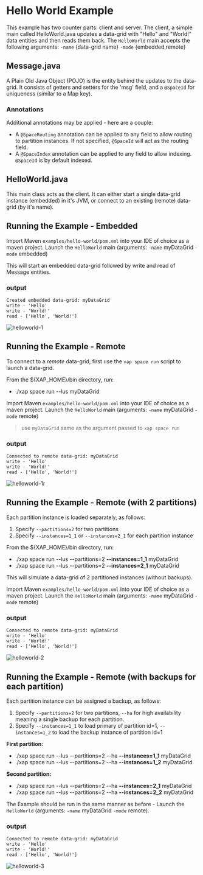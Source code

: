 # Hello World Example

This example has two counter parts: client and server. The client, a simple main called HelloWorld.java updates a data-grid with "Hello" and "World!" data entities and then reads them back. 
The `HelloWorld` main accepts the following arguments: `-name` {data-grid name} `-mode` {embedded,remote}

## Message.java

A Plain Old Java Object (POJO) is the entity behind the updates to the data-grid. 
It consists of getters and setters for the 'msg' field, and a `@SpaceId` for uniqueness (similar to a Map key).

### Annotations

Additional annotations may be applied - here are a couple:

- A `@SpaceRouting` annotation can be applied to any field to allow routing to partition instances. If not specified, `@SpaceId` will act as the routing field.
- A `@SpaceIndex` annotation can be applied to any field to allow indexing. `@SpaceId` is by default indexed.

## HelloWorld.java

This main class acts as the client. It can either start a single data-grid instance (embedded) in it's JVM, or connect to an existing (remote) data-grid (by it's name).

## Running the Example - Embedded
Import Maven `examples/hello-world/pom.xml` into your IDE of choice as a maven project.
Launch the `HelloWorld` main (arguments: `-name` myDataGrid `-mode` embedded)

This will start an embedded data-grid followed by write and read of Message entities.

### output
```
Created embedded data-grid: myDataGrid
write - 'Hello'
write - 'World!'
read - ['Hello', 'World!']
```

![helloworld-1](images/embedded.png)

## Running the Example - Remote

To connect to a *remote* data-grid, first use the `xap space run` script to launch a data-grid.

From the ${XAP_HOME}/bin directory, run:

-  ./xap space run --lus myDataGrid

Import Maven `examples/hello-world/pom.xml` into your IDE of choice as a maven project.
Launch the `HelloWorld` main (arguments: `-name` myDataGrid `-mode` remote)
> use `myDataGrid` same as the argument passed to `xap space run`

### output
```
Connected to remote data-grid: myDataGrid
write - 'Hello'
write - 'World!'
read - ['Hello', 'World!']
```

![helloworld-1r](images/remote.png)

## Running the Example - Remote (with 2 partitions)

Each partition instance is loaded separately, as follows:

1. Specify `--partitions=2` for two partitions
2. Specify `--instances=1_1` or `--instances=2_1` for each partition instance

From the ${XAP_HOME}/bin directory, run:

-  ./xap space run --lus --partitions=2 **--instances=1_1** myDataGrid
-  ./xap space run --lus --partitions=2 **--instances=2_1** myDataGrid

This will simulate a data-grid of 2 partitioned instances (without backups).

Import Maven `examples/hello-world/pom.xml` into your IDE of choice as a maven project.
Launch the `HelloWorld` main (arguments: `-name` myDataGrid `-mode` remote)

### output
```
Connected to remote data-grid: myDataGrid
write - 'Hello'
write - 'World!'
read - ['Hello', 'World!']
```

![helloworld-2](images/partitioned.png)

## Running the Example - Remote (with backups for each partition)

Each partition instance can be assigned a backup, as follows:

1. Specify `--partitions=2` for two partitions, `--ha` for high availability meaning a single backup for each partition.
2. Specify `--instances=1_1` to load primary of partition id=1, `--instances=1_2` to load the backup instance of partition id=1

**First partition:**

-  ./xap space run --lus --partitions=2 --ha **--instances=1_1** myDataGrid
-  ./xap space run --lus --partitions=2 --ha **--instances=1_2** myDataGrid

**Second partition:**

-  ./xap space run --lus --partitions=2 --ha **--instances=2_1** myDataGrid
-  ./xap space run --lus --partitions=2 --ha **--instances=2_2** myDataGrid


The Example should be run in the same manner as before - Launch the `HelloWorld` (arguments: `-name` myDataGrid `-mode` remote).

### output
```
Connected to remote data-grid: myDataGrid
write - 'Hello'
write - 'World!'
read - ['Hello', 'World!']
```

![helloworld-3](images/partitioned-with-backup.png)
